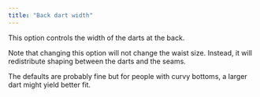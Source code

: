 ```yaml
---
title: "Back dart width"
---
```


This option controls the width of the darts at the back.

Note that changing this option will not change the waist size. Instead, it will redistribute shaping between the darts and the seams.

The defaults are probably fine but for people with curvy bottoms, a larger dart might yield better fit.

